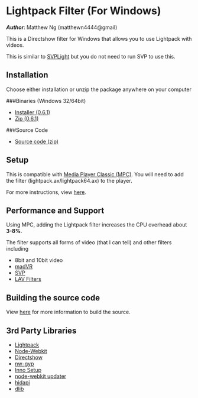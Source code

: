# Lightpack Filter (For Windows)

**_Author_**: Matthew Ng (matthewn4444@gmail)

This is a Directshow filter for Windows that allows you to use Lightpack with 
videos. 

This is similar to [SVPLight](http://www.svp-team.com/wiki/SVPlight) 
but you do not need to run SVP to use this.

## Installation

Choose either installation or unzip the package anywhere on your computer

###Binaries (Windows 32/64bit)

- [Installer (0.6.1)](https://github.com/matthewn4444/Lightpack-Filter-and-API/releases/download/v0.6.1/setup.exe)
- [Zip (0.6.1)](https://github.com/matthewn4444/Lightpack-Filter-and-API/releases/download/v0.6.1/lightpack-filter.zip)

###Source Code
- [Source code (zip)](https://github.com/matthewn4444/Lightpack-Filter-and-API/archive/v0.6.1.zip)

## Setup
This is compatible with [Media Player Classic (MPC)](http://mpc-hc.org/).
You will need to add the filter (lightpack.ax/lightpack64.ax) to the player.

For more instructions, view [here](https://github.com/matthewn4444/Lightpack-Filter-and-API/wiki/Setup-with-Media-Player-Classic).

## Performance and Support
Using MPC, adding the Lightpack filter increases the CPU overhead about **3-8%**.

The filter supports all forms of video (that I can tell) and other filters including

- 8bit and 10bit video
- [madVR](www.madvr.com)
- [SVP](http://www.svp-team.com/)
- [LAV Filters](https://code.google.com/p/lavfilters/)

## Building the source code
View [here](https://github.com/matthewn4444/Lightpack-Filter-and-API/wiki/Building-the-Source) for more information to build the source.

## 3rd Party Libraries
- [Lightpack](http://lightpack.tv)
- [Node-Webkit](https://github.com/rogerwang/node-webkit)
- [Directshow](http://msdn.microsoft.com/en-us/library/windows/desktop/dd375454%28v=vs.85%29.aspx)
- [nw-gyp](https://github.com/rogerwang/nw-gyp)
- [Inno Setup](http://www.jrsoftware.org/isinfo.php)
- [node-webkit updater](https://github.com/edjafarov/node-webkit-updater)
- [hidapi](http://www.signal11.us/oss/hidapi/)
- [dlib](http://dlib.net/)

